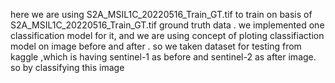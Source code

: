 here we are using  S2A_MSIL1C_20220516_Train_GT.tif to train on basis of S2A_MSIL1C_20220516_Train_GT.tif ground truth data
. we implemented one classification model for it, and we are using concept of ploting classifiaction model on image before and after . so we taken dataset for testing from kaggle ,which is having sentinel-1 as before and sentinel-2 as after image. so by classifying this image 
